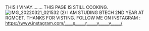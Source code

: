 THIS I VINAY........
THIS PAGE IS STILL COOKING.
![IMG_20220321_021532 (2)](https://user-images.githubusercontent.com/103072884/172052714-3b576136-f661-499e-b52d-f686867077d7.jpg)
I AM STUDING BTECH 2ND YEAR AT RGMCET.
THANKS FOR VISTING.
FOLLOW ME ON INSTAGRAM : https://www.instagram.com/____s_____r_____v_____v_____/
